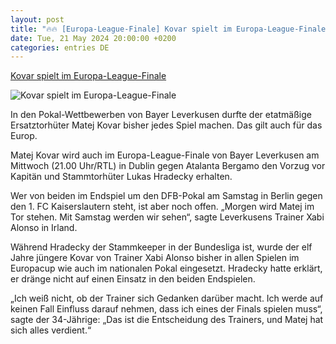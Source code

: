 ```yaml
---
layout: post
title: "🔥🔥 [Europa-League-Finale] Kovar spielt im Europa-League-Finale"
date: Tue, 21 May 2024 20:00:00 +0200
categories: entries DE
---
```

[Kovar spielt im Europa-League-Finale](https://www.noz.de/sport/fussball/artikel/kovar-spielt-im-europa-league-finale-47054129)

![Kovar spielt im Europa-League-Finale](https://images.noz-mhn.de/img/47054128/crop/cbase_16_9-w1200/1574286593/1686843688/urn-newsml-dpa.jpg)

In den Pokal-Wettbewerben von Bayer Leverkusen durfte der etatmäßige Ersatztorhüter Matej Kovar bisher jedes Spiel machen. Das gilt auch für das Europ.

Matej Kovar wird auch im Europa-League-Finale von Bayer Leverkusen am Mittwoch (21.00 Uhr/RTL) in Dublin gegen Atalanta Bergamo den Vorzug vor Kapitän und Stammtorhüter Lukas Hradecky erhalten.



Wer von beiden im Endspiel um den DFB-Pokal am Samstag in Berlin gegen den 1. FC Kaiserslautern steht, ist aber noch offen. „Morgen wird Matej im Tor stehen. Mit Samstag werden wir sehen“, sagte Leverkusens Trainer Xabi Alonso in Irland.



Während Hradecky der Stammkeeper in der Bundesliga ist, wurde der elf Jahre jüngere Kovar von Trainer Xabi Alonso bisher in allen Spielen im Europacup wie auch im nationalen Pokal eingesetzt. Hradecky hatte erklärt, er dränge nicht auf einen Einsatz in den beiden Endspielen.



„Ich weiß nicht, ob der Trainer sich Gedanken darüber macht. Ich werde auf keinen Fall Einfluss darauf nehmen, dass ich eines der Finals spielen muss“, sagte der 34-Jährige: „Das ist die Entscheidung des Trainers, und Matej hat sich alles verdient.“



